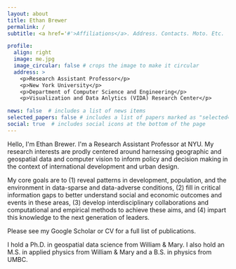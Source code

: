 ```yaml
---
layout: about
title: Ethan Brewer
permalink: /
subtitle: <a href='#'>Affiliations</a>. Address. Contacts. Moto. Etc.

profile:
  align: right
  image: me.jpg
  image_circular: false # crops the image to make it circular
  address: >
    <p>Research Assistant Professor</p>
    <p>New York University</p>
    <p>Department of Computer Science and Engineering</p>
    <p>Visualization and Data Anlytics (VIDA) Research Center</p>

news: false  # includes a list of news items
selected_papers: false # includes a list of papers marked as "selected={true}"
social: true  # includes social icons at the bottom of the page
---
```

Hello, I'm Ethan Brewer. I'm a Research Assistant Professor at NYU. My research interests are prodly centered around harnessing geographic and geospatial data and computer vision to inform policy and decision making in the context of international development and urban design.

My core goals are to (1) reveal patterns in development, population, and the environment in data-sparse and data-adverse conditions, (2) fill in critical information gaps to better understand social and economic outcomes and events in these areas, (3) develop interdisciplinary collaborations and computational and empirical methods to achieve these aims, and (4) impart this knowledge to the next generation of leaders.

Please see my Google Scholar or CV for a full list of publications.

I hold a Ph.D. in geospatial data science from William & Mary. I also hold an M.S. in applied physics from William & Mary and a B.S. in physics from UMBC.
